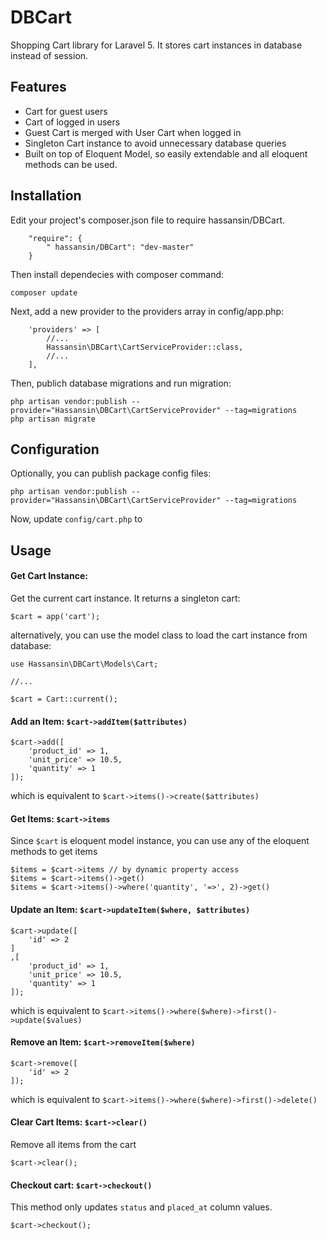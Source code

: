 # DBCart

Shopping Cart library for Laravel 5. It stores cart instances in database instead of session.


## Features

* Cart for guest users
* Cart of logged in users
* Guest Cart is merged with User Cart when logged in
* Singleton Cart instance to avoid unnecessary database queries
* Built on top of Eloquent Model, so easily extendable and all eloquent methods can be used.

## Installation

Edit your project's composer.json file to require hassansin/DBCart.
    

        "require": {
            " hassansin/DBCart": "dev-master"
        }
Then install dependecies with composer command:

    composer update

Next, add a new provider to the providers array in config/app.php:

        'providers' => [
            //...
            Hassansin\DBCart\CartServiceProvider::class,
            //...
        ],

Then, publich database migrations and run migration:

    php artisan vendor:publish --provider="Hassansin\DBCart\CartServiceProvider" --tag=migrations
    php artisan migrate


## Configuration

Optionally, you can publish package config files:

    php artisan vendor:publish --provider="Hassansin\DBCart\CartServiceProvider" --tag=migrations
    
Now, update `config/cart.php` to 

## Usage



#### Get Cart Instance:
Get the current cart instance. It returns a singleton cart:

    $cart = app('cart');
    
alternatively, you can use the model class to load the cart instance from database:

    use Hassansin\DBCart\Models\Cart;
    
    //...
    
    $cart = Cart::current();

#### Add an Item: `$cart->addItem($attributes)`
    
    $cart->add([
        'product_id' => 1,
        'unit_price' => 10.5,
        'quantity' => 1
    ]); 
    
which is equivalent to `$cart->items()->create($attributes)`

#### Get Items: `$cart->items`

Since `$cart` is eloquent model instance, you can use any of the eloquent methods to get items
    
    $items = $cart->items // by dynamic property access
    $items = $cart->items()->get()  
    $items = $cart->items()->where('quantity', '=>', 2)->get()
    
#### Update an Item: `$cart->updateItem($where, $attributes)`
    
    $cart->update([
        'id' => 2
    ]
    ,[
        'product_id' => 1,
        'unit_price' => 10.5,
        'quantity' => 1
    ]); 
    
which is equivalent to `$cart->items()->where($where)->first()->update($values)`

#### Remove an Item: `$cart->removeItem($where)`
    
    $cart->remove([
        'id' => 2
    ]); 
    
which is equivalent to `$cart->items()->where($where)->first()->delete()`

#### Clear Cart Items: `$cart->clear()`

Remove all items from the cart
    
    $cart->clear(); 
    
#### Checkout cart: `$cart->checkout()`

This method only updates `status` and `placed_at` column values. 
    
    $cart->checkout();